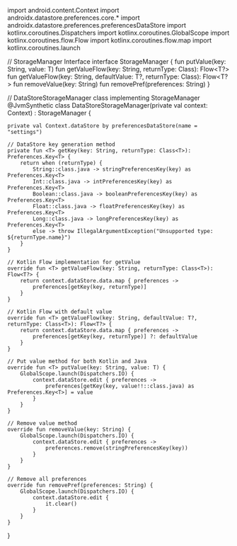 import android.content.Context
import androidx.datastore.preferences.core.*
import androidx.datastore.preferences.preferencesDataStore
import kotlinx.coroutines.Dispatchers
import kotlinx.coroutines.GlobalScope
import kotlinx.coroutines.flow.Flow
import kotlinx.coroutines.flow.map
import kotlinx.coroutines.launch

// StorageManager Interface
interface StorageManager {
    fun <T> putValue(key: String, value: T)
    fun <T> getValueFlow(key: String, returnType: Class<T>): Flow<T?>
    fun <T> getValueFlow(key: String, defaultValue: T?, returnType: Class<T>): Flow<T?>
    fun removeValue(key: String)
    fun removePref(preferences: String)
}

// DataStoreStorageManager class implementing StorageManager
@JvmSynthetic
class DataStoreStorageManager(private val context: Context) : StorageManager {

    private val Context.dataStore by preferencesDataStore(name = "settings")

    // DataStore key generation method
    private fun <T> getKey(key: String, returnType: Class<T>): Preferences.Key<T> {
        return when (returnType) {
            String::class.java -> stringPreferencesKey(key) as Preferences.Key<T>
            Int::class.java -> intPreferencesKey(key) as Preferences.Key<T>
            Boolean::class.java -> booleanPreferencesKey(key) as Preferences.Key<T>
            Float::class.java -> floatPreferencesKey(key) as Preferences.Key<T>
            Long::class.java -> longPreferencesKey(key) as Preferences.Key<T>
            else -> throw IllegalArgumentException("Unsupported type: ${returnType.name}")
        }
    }

    // Kotlin Flow implementation for getValue
    override fun <T> getValueFlow(key: String, returnType: Class<T>): Flow<T?> {
        return context.dataStore.data.map { preferences ->
            preferences[getKey(key, returnType)]
        }
    }

    // Kotlin Flow with default value
    override fun <T> getValueFlow(key: String, defaultValue: T?, returnType: Class<T>): Flow<T?> {
        return context.dataStore.data.map { preferences ->
            preferences[getKey(key, returnType)] ?: defaultValue
        }
    }

    // Put value method for both Kotlin and Java
    override fun <T> putValue(key: String, value: T) {
        GlobalScope.launch(Dispatchers.IO) {
            context.dataStore.edit { preferences ->
                preferences[getKey(key, value!!::class.java) as Preferences.Key<T>] = value
            }
        }
    }

    // Remove value method
    override fun removeValue(key: String) {
        GlobalScope.launch(Dispatchers.IO) {
            context.dataStore.edit { preferences ->
                preferences.remove(stringPreferencesKey(key))
            }
        }
    }

    // Remove all preferences
    override fun removePref(preferences: String) {
        GlobalScope.launch(Dispatchers.IO) {
            context.dataStore.edit {
                it.clear()
            }
        }
    }
}

